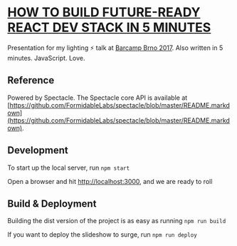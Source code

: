 # [HOW TO BUILD FUTURE-READY REACT DEV STACK IN 5 MINUTES](http://future-ready-react.surge.sh/)
Presentation for my lighting ⚡️ talk at [Barcamp Brno 2017](barcampbrno.cz/2017/index.html). Also written in 5 minutes. JavaScript. Love.

## Reference

Powered by Spectacle. The Spectacle core API is available at [https://github.com/FormidableLabs/spectacle/blob/master/README.markdown](https://github.com/FormidableLabs/spectacle/blob/master/README.markdown).

## Development

To start up the local server, run `npm start`

Open a browser and hit [http://localhost:3000](http://localhost:3000), and we are ready to roll

## Build & Deployment

Building the dist version of the project is as easy as running `npm run build`

If you want to deploy the slideshow to surge, run `npm run deploy`
